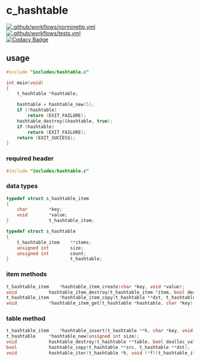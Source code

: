 # c_hashtable

[![.github/workflows/norminette.yml](https://github.com/c3b5aw/c_hashtable/actions/workflows/norminette.yml/badge.svg)](https://github.com/c3b5aw/c_hashtable/actions/workflows/norminette.yml) <br />
[![.github/workflows/tests.yml](https://github.com/c3b5aw/c_hashtable/actions/workflows/tests.yml/badge.svg)](https://github.com/c3b5aw/c_hashtable/actions/workflows/tests.yml) <br />
[![Codacy Badge](https://app.codacy.com/project/badge/Grade/4dd2af2c25784a18a92d5ac8f55f426e)](https://www.codacy.com/gh/c3b5aw/c_hashtable/dashboard?utm_source=github.com&amp;utm_medium=referral&amp;utm_content=c3b5aw/c_hashtable&amp;utm_campaign=Badge_Grade)

## usage

```C
#include "includes/hashtable.c"

int	main(void)
{
	t_hashtable	*hashtable;

	hashtable = hashtable_new(5);
	if (!hashtable)
		return (EXIT_FAILURE);
	hashtable_destroy(&hashtable, true);
	if (hashtable)
		return (EXIT_FAILURE);
	return (EXIT_SUCCESS);
}
```

### required header
```C
#include "includes/hashtable.c"
```

### data types
```C
typedef struct s_hashtable_item
{
	char		*key;
	void		*value;
}				t_hashtable_item;

typedef struct s_hashtable
{
	t_hashtable_item	**items;
	unsigned int		size;
	unsigned int		count;
}						t_hashtable;
```

### item methods
```C
t_hashtable_item	*hashtable_item_create(char *key, void *value);
void			hashtable_item_destroy(t_hashtable_item *item, bool dealloc_value);
t_hashtable_item	*hashtable_item_copy(t_hashtable **dst, t_hashtable_item *item);
void			*hashtable_item_get(t_hashtable *hashtable, char *key);
```

### table method

```C
t_hashtable_item	*hashtable_insert(t_hashtable **h, char *key, void *value);
t_hashtable		*hashtable_new(unsigned int size);
void			hashtable_destroy(t_hashtable **table, bool dealloc_value);
bool			hashtable_copy(t_hashtable **src, t_hashtable **dst);
void			hashtable_iter(t_hashtable *h, void (*f)(t_hashtable_item *));
```
